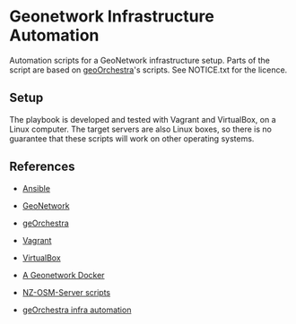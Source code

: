 # Geonetwork Infrastructure Automation

Automation scripts for a GeoNetwork infrastructure setup. Parts of the script are based on [geoOrchestra](http://www.georchestra.org/)'s scripts. See NOTICE.txt for the licence.

## Setup

The playbook is developed and tested with Vagrant and VirtualBox, on a Linux computer. The target servers are also Linux boxes, so there is no guarantee that these scripts will work on other operating systems.

## References

* [Ansible](https://www.ansible.com/)
* [GeoNetwork](http://geonetwork-opensource.org/)
* [geOrchestra](http://www.georchestra.org/)
* [Vagrant](https://www.virtualbox.org/)
* [VirtualBox](https://www.vagrantup.com/)

* [A Geonetwork Docker](https://github.com/docker-library/repo-info/blob/master/repos/geonetwork/remote/3.2.1-postgres.md)
* [NZ-OSM-Server scripts](https://github.com/kinow/nz-osm-server)
* [geOrchestra infra automation](https://github.com/georchestra/ansible)
